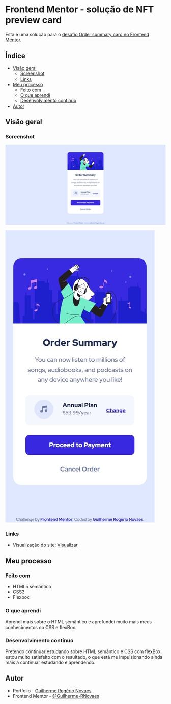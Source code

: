 # Frontend Mentor - solução de NFT preview card

Esta é uma solução para o [desafio Order summary card no Frontend Mentor](https://www.frontendmentor.io/challenges/order-summary-component-QlPmajDUj).


## Índice

- [Visão geral](#visão-geral)
  - [Screenshot](#screenshot)
  - [Links](#links)
- [Meu processo](#meu-processo)
  - [Feito com](#feito-com)
  - [O que aprendi](#o-que-aprendi)
  - [Desenvolvimento contínuo](#Desenvolvimento-contínuo)
- [Autor](#autor)


## Visão geral

### Screenshot

![](src/design/desktop-design.jpg)

![](src/design/mobile-design.jpg)

### Links

- Visualização do site: [Visualizar](https://guilherme-rnovaes.github.io/order-summary-card/)


## Meu processo

### Feito com

- HTML5 semântico
- CSS3
- Flexbox

### O que aprendi

Aprendi mais sobre o HTML semântico e aprofundei muito mais meus conhecimentos no CSS e flexBox.

###  Desenvolvimento contínuo

Pretendo continuar estudando sobre HTML semântico e CSS com flexBox, estou muito satisfeito com o resultado, o que está me impulsionando ainda mais a continuar estudando e aprendendo.


## Autor

- Portfolio - [Guilherme Rogério Novaes](https://guilherme-rnovaes.github.io/Portfolio-Guilherme/)
- Frontend Mentor - [@Guilherme-RNovaes](https://www.frontendmentor.io/profile/Guilherme-RNovaes)
